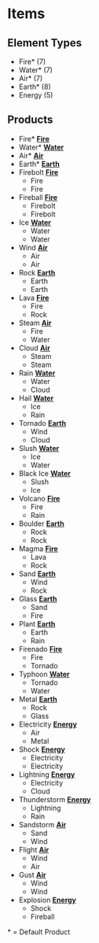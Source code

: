 # Items

## Element Types

* Fire* (7)
* Water* (7)
* Air* (7)
* Earth* (8)
* Energy (5)

## Products

* Fire* [**Fire**](1)
* Water* [**Water**](2)
* Air* [**Air**](3)
* Earth* [**Earth**](4)
* Firebolt [**Fire**](5)
  * Fire
  * Fire
* Fireball [**Fire**](6)
  * Firebolt
  * Firebolt
* Ice [**Water**](7)
  * Water
  * Water
* Wind [**Air**](8)
  * Air
  * Air
* Rock [**Earth**](9)
  * Earth
  * Earth
* Lava [**Fire**](10)
  * Fire
  * Rock
* Steam [**Air**](11)
  * Fire
  * Water
* Cloud [**Air**](12)
  * Steam
  * Steam
* Rain [**Water**](13)
  * Water
  * Cloud
* Hail [**Water**](14)
  * Ice
  * Rain
* Tornado [**Earth**](15)
  * Wind
  * Cloud
* Slush [**Water**](16)
  * Ice
  * Water
* Black Ice [**Water**](17)
  * Slush
  * Ice
* Volcano [**Fire**](18)
  * Fire
  * Rain
* Boulder [**Earth**](19)
  * Rock
  * Rock
* Magma [**Fire**](20)
  * Lava
  * Rock
* Sand [**Earth**](21)
  * Wind
  * Rock
* Glass [**Earth**](22)
  * Sand
  * Fire
* Plant [**Earth**](23)
  * Earth
  * Rain
* Firenado [**Fire**](24)
  * Fire
  * Tornado
* Typhoon [**Water**](25)
  * Tornado
  * Water
* Metal [**Earth**](26)
  * Rock
  * Glass
* Electricity [**Energy**](27)
  * Air
  * Metal
* Shock [**Energy**](28)
  * Electricity
  * Electricity
* Lightning [**Energy**](29)
  * Electricity
  * Cloud
* Thunderstorm [**Energy**](30)
  * Lightning
  * Rain
* Sandstorm [**Air**](31)
  * Sand
  * Wind
* Flight [**Air**](32)
  * Wind
  * Air
* Gust [**Air**](33)
  * Wind
  * Wind
* Explosion [**Energy**](34)
  * Shock
  * Fireball

\* = Default Product